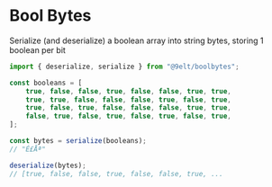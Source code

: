 # Bool Bytes

Serialize (and deserialize) a boolean array into string bytes, storing 1 boolean per bit

```ts
import { deserialize, serialize } from "@9elt/boolbytes";

const booleans = [
    true, false, false, true, false, false, true, true,
    true, true, false, false, false, true, false, true,
    true, false, true, false, false, false, true, true,
    false, true, false, true, false, true, false, true,
];

const bytes = serialize(booleans);
// "É£Åª"

deserialize(bytes);
// [true, false, false, true, false, false, true, ...
```
